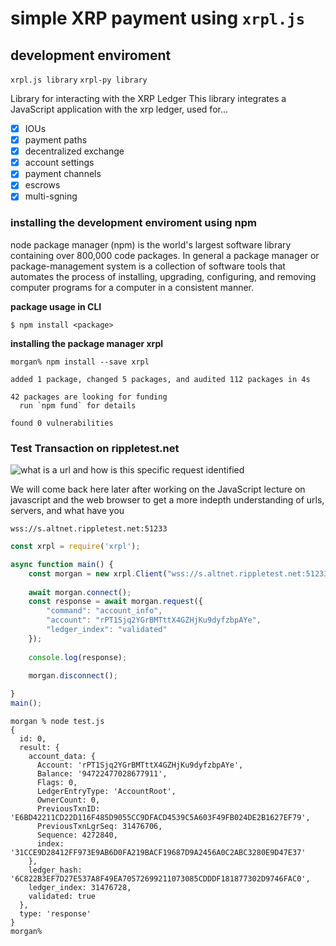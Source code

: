 # simple XRP payment using `xrpl.js`

## development enviroment

`xrpl.js library`
`xrpl-py library`

Library for interacting with the XRP Ledger
This library integrates a JavaScript application with the xrp ledger, used for...

- [x] IOUs
- [x] payment paths
- [x] decentralized exchange
- [x] account settings
- [x] payment channels
- [x] escrows
- [x] multi-sgning

### installing the development enviroment using npm

node package manager (npm) is the world's largest software library containing over 800,000 code packages.  In general a package manager or package-management system is a collection of software tools that automates the process of installing, upgrading, configuring, and removing computer programs for a computer in a consistent manner.

**package usage in CLI**

`$ npm install <package>`

**installing the package manager xrpl**

```console
morgan% npm install --save xrpl 

added 1 package, changed 5 packages, and audited 112 packages in 4s

42 packages are looking for funding
  run `npm fund` for details

found 0 vulnerabilities
```

### Test Transaction on rippletest.net

![what is a url and how is this specific request identified]()

We will come back here later after working on the JavaScript lecture on javascript and the web browser to get a more indepth understanding of urls, servers, and what have you 

`wss://s.altnet.rippletest.net:51233`

```javaScript
const xrpl = require('xrpl');

async function main() {
	const morgan = new xrpl.Client("wss://s.altnet.rippletest.net:51233");
	
	await morgan.connect();
	const response = await morgan.request({
		"command": "account_info",
		"account": "rPT1Sjq2YGrBMTttX4GZHjKu9dyfzbpAYe",
		"ledger_index": "validated"
	});
	
	console.log(response);
	
	morgan.disconnect();

}
main();
```

```console
morgan % node test.js
{
  id: 0,
  result: {
    account_data: {
      Account: 'rPT1Sjq2YGrBMTttX4GZHjKu9dyfzbpAYe',
      Balance: '94722477028677911',
      Flags: 0,
      LedgerEntryType: 'AccountRoot',
      OwnerCount: 0,
      PreviousTxnID: 'E6BD42211CD22D116F485D9055CC9DFACD4539C5A603F49FB024DE2B1627EF79',
      PreviousTxnLgrSeq: 31476706,
      Sequence: 4272840,
      index: '31CCE9D28412FF973E9AB6D0FA219BACF19687D9A2456A0C2ABC3280E9D47E37'
    },
    ledger_hash: '6C822B3EF7D27E537A8F49EA70572699211073085CDDDF181877302D9746FAC0',
    ledger_index: 31476728,
    validated: true
  },
  type: 'response'
}
morgan%

```